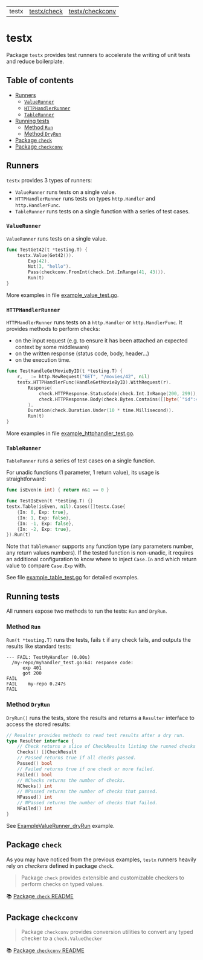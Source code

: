 <table align="center">
	<tr>
		<td>testx</td>
		<td><a href="./check/README.md">testx/check</a></td>
		<td><a href="./checkconv/README.md">testx/checkconv</a></td>
	</tr>
</table>

# testx

Package `testx` provides test runners to accelerate the writing
of unit tests and reduce boilerplate.

## Table of contents

- [Runners](#runners)
  - [`ValueRunner`](#valuerunner)
  - [`HTTPHandlerRunner`](#httphandlerrunner)
  - [`TableRunner`](#tablerunner)
- [Running tests](#running-tests)
  - [Method `Run`](#method-run)
  - [Method `DryRun`](#method-dryrun)
- [Package `check`](#package-check)
- [Package `checkconv`](#package-checkconv)

## Runners

`testx` provides 3 types of runners:

- `ValueRunner` runs tests on a single value.
- `HTTPHandlerRunner` runs tests on types `http.Handler` and `http.HandlerFunc`.
- `TableRunner` runs tests on a single function with a series of test cases.

### `ValueRunner`

`ValueRunner` runs tests on a single value.

```go
func TestGet42(t *testing.T) {
    testx.Value(Get42()).
        Exp(42).
        Not(3, "hello").
        Pass(checkconv.FromInt(check.Int.InRange(41, 43))).
        Run(t)
}
```

More examples in file [example_value_test.go](./example_value_test.go).

### `HTTPHandlerRunner`

`HTTPHandlerRunner` runs tests on a `http.Handler` or `http.HandlerFunc`.
It provides methods to perform checks:
- on the input request (e.g. to ensure it has been attached an expected context
  by some middleware)
- on the written response (status code, body, header...)
- on the execution time.

```go
func TestHandleGetMovieByID(t *testing.T) {
	r, _ := http.NewRequest("GET", "/movies/42", nil)
	testx.HTTPHandlerFunc(HandleGetMovieByID).WithRequest(r).
		Response(
			check.HTTPResponse.StatusCode(check.Int.InRange(200, 299)),
			check.HTTPResponse.Body(check.Bytes.Contains([]byte(`"id":42`))),
		).
		Duration(check.Duration.Under(10 * time.Millisecond)).
		Run(t)
}
```

More examples in file [example_httphandler_test.go](./example_httphandler_test.go).

### `TableRunner`

`TableRunner` runs a series of test cases on a single function.

For unadic functions (1 parameter, 1 return value), its usage is straightforward:

```go
func isEven(n int) { return n&1 == 0 }

func TestIsEven(t *testing.T) {}
testx.Table(isEven, nil).Cases([]testx.Case{
    {In: 0, Exp: true},
    {In: 1, Exp: false},
    {In: -1, Exp: false},
    {In: -2, Exp: true},
}).Run(t)
```

Note that `TableRunner` supports any function type (any parameters number,
any return values numbers). If the tested function is non-unadic, it requires
an additional configuration to know where to inject `Case.In` and which
return value to compare `Case.Exp` with.

See file [example_table_test.go](./example_table_test.go) for detailed examples.

## Running tests

All runners expose two methods to run the tests: `Run` and `DryRun`.

### Method `Run`

`Run(t *testing.T)` runs the tests, fails `t` if any check fails,
and outputs the results like standard tests:

```
--- FAIL: TestMyHandler (0.00s)
  /my-repo/myhandler_test.go:64: response code:
      exp 401
      got 200
FAIL
FAIL	my-repo	0.247s
FAIL
```

### Method `DryRun`

`DryRun()` runs the tests, store the results and returns a `Resulter` interface
to access the stored results:

```go
// Resulter provides methods to read test results after a dry run.
type Resulter interface {
    // Check returns a slice of CheckResults listing the runned checks
    Checks() []CheckResult
    // Passed returns true if all checks passed.
    Passed() bool
    // Failed returns true if one check or more failed.
    Failed() bool
    // NChecks returns the number of checks.
    NChecks() int
    // NPassed returns the number of checks that passed.
    NPassed() int
    // NPassed returns the number of checks that failed.
    NFailed() int
}
```

See [ExampleValueRunner_dryRun](./example_value_test.go) example.

## Package `check`

As you may have noticed from the previous examples, `testx` runners heavily
rely on _checkers_ defined in package `check`.

> Package `check` provides extensible and customizable checkers to perform checks on typed values.

📚 [Package `check` README](./check/README.md)

## Package `checkconv`

> Package `checkconv` provides conversion utilities to convert any typed checker to a `check.ValueChecker`

📚 [Package `checkconv` README](./checkconv/README.md)
